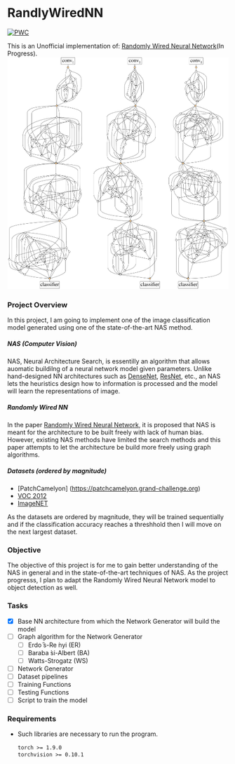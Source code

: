 # RandlyWiredNN

[![PWC](https://img.shields.io/endpoint.svg?url=https://paperswithcode.com/badge/exploring-randomly-wired-neural-networks-for/image-classification-imagenet-image-reco)](https://paperswithcode.com/sota/image-classification-imagenet-image-reco?p=exploring-randomly-wired-neural-networks-for)


This is an Unofficial implementation of: [Randomly Wired Neural Network](https://arxiv.org/abs/1904.01569)(In Progress).
![](misc./network.png)

### Project Overview
In this project, I am going to implement one of the image classification model generated using one of the state-of-the-art NAS method. 

##### NAS (Computer Vision)
NAS, Neural Architecture Search, is essentilly an algorithm that allows auomatic buildilng of a neural network model given parameters. Unlike hand-designed NN architectures such as [DenseNet](https://arxiv.org/pdf/1608.06993.pdf), [ResNet](https://arxiv.org/pdf/1512.03385.pdf), etc., an NAS lets the heuristics design how to information is processed and the model will learn the representations of image. 

##### Randomly Wired NN
In the paper [Randomly Wired Neural Network](https://arxiv.org/abs/1904.01569), it is proposed that NAS is meant for the architecture to be built freely with lack of human bias. However, existing NAS methods have limited the search methods and this paper attempts to let the architecture be build more freely using graph algorithms.

##### Datasets (ordered by magnitude) 
- [PatchCamelyon] (https://patchcamelyon.grand-challenge.org)
- [VOC 2012](http://host.robots.ox.ac.uk/pascal/VOC/voc2012/)
- [ImageNET](https://www.image-net.org)

As the datasets are ordered by magnitude, they will be trained sequentially and if the classification accuracy reaches a threshhold then I will move on the next largest dataset.

### Objective
The objective of this project is for me to gain better understanding of the NAS in general and in the state-of-the-art techniques of NAS. As the project progresss, I plan to adapt the Randomly Wired Neural Network model to object detection as well. 

### Tasks
- [x] Base NN architecture from which the Network Generator will build the model
- [ ] Graph algorithm for the Network Generator
  - [ ] Erdo ̋s-Re ́nyi (ER)
  - [ ] Baraba ́si-Albert (BA)
  - [ ] Watts-Strogatz (WS)
- [ ] Network Generator
- [ ] Dataset pipelines
- [ ] Training Functions
- [ ] Testing Functions
- [ ] Script to train the model

### Requirements
* Such libraries are necessary to run the program.
    ```
    torch >= 1.9.0
    torchvision >= 0.10.1
    ```


